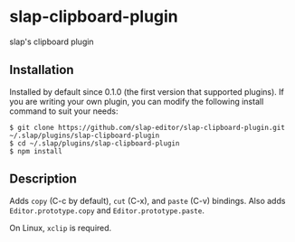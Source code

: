 # slap-clipboard-plugin
slap's clipboard plugin

## Installation

Installed by default since 0.1.0 (the first version that supported plugins).
If you are writing your own plugin, you can modify the following install command
to suit your needs:

    $ git clone https://github.com/slap-editor/slap-clipboard-plugin.git ~/.slap/plugins/slap-clipboard-plugin
    $ cd ~/.slap/plugins/slap-clipboard-plugin
    $ npm install

## Description

Adds `copy` (C-c by default), `cut` (C-x), and `paste` (C-v) bindings. Also adds
`Editor.prototype.copy` and `Editor.prototype.paste`.

On Linux, `xclip` is required.
